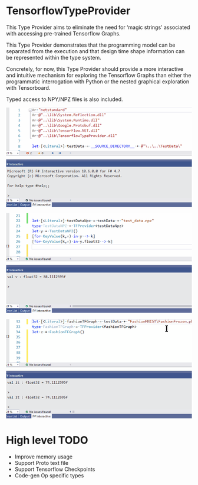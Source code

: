 # TensorflowTypeProvider

This Type Provider aims to eliminate the need for ‘magic strings’ associated with accessing pre-trained Tensorflow Graphs. 

This Type Provider demonstrates that the programming model can be separated from the execution and that design time shape information can be represented within the type system. 

Concretely, for now, this Type Provider should provide a more interactive and intuitive mechanism for exploring the Tensorflow Graphs than either the programmatic interrogation with Python or the nested graphical exploration with Tensorboard. 

Typed access to NPY/NPZ files is also included. 

![NPY](images/NPY.gif)

![NPZ](images/NPZ.gif)

![Tensorflow Graph](images/TF.gif)


# High level TODO
 * Improve memory usage
 * Support Proto text file
 * Support Tensorflow Checkpoints
 * Code-gen Op specific types

